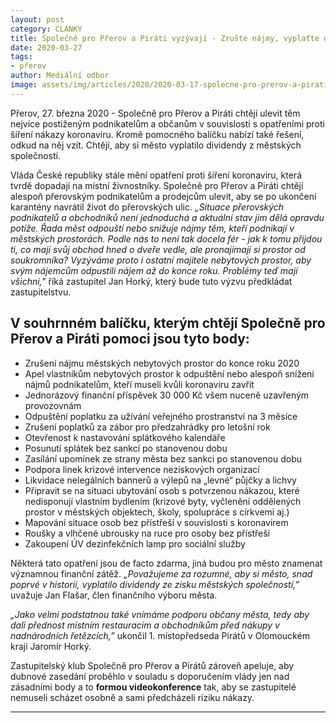 ```yaml
---
layout: post
category: CLANKY
title: Společně pro Přerov a Piráti vyzývají - Zrušte nájmy, vyplaťte dividendy
date: 2020-03-27
tags: 
- přerov
author: Mediální odbor
image: assets/img/articles/2020/2020-03-17-spolecne-pro-prerov-a-pirati-vyzyvaji-zruste-najmy.jpg  #751x422 pixelu
---
```

Přerov, 27. března 2020 - Společně pro Přerov a Piráti chtějí ulevit těm nejvíce postiženým podnikatelům a občanům v souvislosti s opatřeními proti šíření nákazy koronaviru. Kromě pomocného balíčku nabízí také řešení, odkud na něj vzít. Chtějí, aby si město vyplatilo dividendy z městských společností.

Vláda České republiky stále mění opatření proti šíření koronaviru, která tvrdě dopadají na místní živnostníky. Společně pro Přerov a Piráti chtějí alespoň přerovským podnikatelům a prodejcům ulevit, aby se po ukončení karantény navrátil život do přerovských ulic. 
*„Situace přerovských podnikatelů a obchodníků není jednoduchá a aktuální stav jim dělá opravdu potíže. Řada měst odpouští nebo snižuje nájmy těm, kteří podnikají v městských prostorách. Podle nás to není tak docela fér - jak k tomu přijdou ti, co mají svůj obchod hned o dveře vedle, ale pronajímají si prostor od soukromníka? Vyzýváme proto i ostatní majitele nebytových prostor, aby svým nájemcům odpustili nájem až do konce roku. Problémy teď mají všichni,”* říká zastupitel Jan Horký, který bude tuto výzvu předkládat zastupitelstvu.

## V souhrnném balíčku, kterým chtějí Společně pro Přerov a Piráti pomoci jsou tyto body:
* Zrušení nájmu městských nebytových prostor do konce roku 2020
* Apel vlastníkům nebytových prostor k odpuštění nebo alespoň snížení nájmů podnikatelům, kteří museli kvůli koronaviru zavřít
* Jednorázový finanční příspěvek 30 000 Kč všem nuceně uzavřeným provozovnám
* Odpuštění poplatku za užívání veřejného prostranství na 3 měsíce
* Zrušení poplatků za zábor pro předzahrádky pro letošní rok
* Otevřenost k nastavování splátkového kalendáře
* Posunutí splátek bez sankcí po stanovenou dobu
* Zasílání upomínek ze strany města bez sankci po stanovenou dobu 
* Podpora linek krizové intervence neziskových organizací
* Likvidace nelegálních bannerů a výlepů na „levné“ půjčky a lichvy
* Připravit se na situaci ubytování osob s potvrzenou nákazou, které nedisponují vlastním bydlením (krizové byty, vyčlenění oddělených prostor v městských objektech, školy, spolupráce s církvemi aj.)
* Mapování situace osob bez přístřeší v souvislosti s koronavirem
* Roušky a vlhčené ubrousky na ruce pro osoby bez přístřeší
* Zakoupení ÚV dezinfekčních lamp pro sociální služby
 
Některá tato opatření jsou de facto zdarma, jiná budou pro město znamenat významnou finanční zátěž.  *„Považujeme za rozumné, aby si město, snad poprvé v historii, vyplatilo dividendy ze zisku městských společností,”* uvažuje Jan Flašar, člen finančního výboru města. 

*„Jako velmi podstatnou také vnímáme podporu občany města, tedy aby dali přednost místním restauracím a obchodníkům před nákupy v nadnárodních řetězcích,”* ukončil 1. místopředseda Pirátů v Olomouckém kraji Jaromír Horký.

Zastupitelský klub Společně pro Přerov a Pirátů zároveň apeluje, aby dubnové zasedání proběhlo v souladu s doporučením vlády jen nad zásadními body a to **formou videokonference** tak, aby se zastupitelé nemuseli scházet osobně a sami předcházeli riziku nákazy.

---
